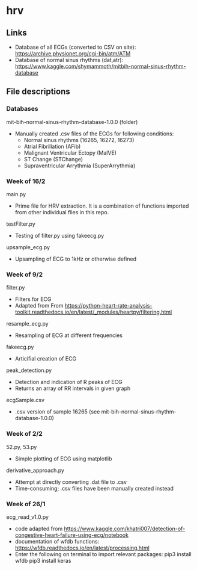 # hrv

## Links
- Database of all ECGs (converted to CSV on site): https://archive.physionet.org/cgi-bin/atm/ATM
- Database of normal sinus rhythms (dat,atr): https://www.kaggle.com/shymammoth/mitbih-normal-sinus-rhythm-database

## File descriptions
### Databases
mit-bih-normal-sinus-rhythm-database-1.0.0 (folder)
- Manually created .csv files of the ECGs for following conditions:
  - Normal sinus rhythms (16265, 16272, 16273)
  - Atrial Fibrillation (AFib)
  - Malignant Ventricular Ectopy (MalVE)
  - ST Change (STChange)
  - Supraventricular Arrythmia (SuperArrythmia)

### Week of 16/2
main.py
- Prime file for HRV extraction. It is a combination of functions imported from other individual files in this repo.

testFilter.py
- Testing of filter.py using fakeecg.py

upsample_ecg.py
- Upsampling of ECG to 1kHz or otherwise defined

### Week of 9/2
filter.py
- Filters for ECG
- Adapted from From https://python-heart-rate-analysis-toolkit.readthedocs.io/en/latest/_modules/heartpy/filtering.html

resample_ecg.py
- Resampling of ECG at different frequencies

fakeecg.py
- Articifial creation of ECG

peak_detection.py
- Detection and indication of R peaks of ECG
- Returns an array of RR intervals in given graph

ecgSample.csv
- .csv version of sample 16265 (see mit-bih-normal-sinus-rhythm-database-1.0.0)

### Week of 2/2
52.py, 53.py
- Simple plotting of ECG using matplotlib

derivative_approach.py
- Attempt at directly converting .dat file to .csv
- Time-consuming; .csv files have been manually created instead

### Week of 26/1
ecg_read_v1.0.py
- code adapted from https://www.kaggle.com/khatri007/detection-of-congestive-heart-failure-using-ecg/notebook
- documentation of wfdb functions: https://wfdb.readthedocs.io/en/latest/processing.html
- Enter the following on terminal to import relevant packages:
pip3 install wfdb
pip3 install keras
